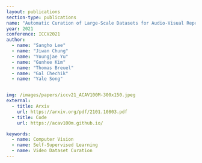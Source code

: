 ```yaml
---
layout: publications
section-type: publications
name: "Automatic Curation of Large-Scale Datasets for Audio-Visual Representation Learning"
year: 2021
conference: ICCV2021
author:
  - name: "Sangho Lee"
  - name: "Jiwan Chung"
  - name: "Youngjae Yu"
  - name: "Gunhee Kim"
  - name: "Thomas Breuel"
  - name: "Gal Chechik"
  - name: "Yale Song"


img: /images/papers/iccv21_ACAV100M-300x150.jpeg
external:
  - title: Arxiv
    url: https://arxiv.org/pdf/2101.10803.pdf
  - title: Code
    url: https://acav100m.github.io/

keywords:
  - name: Computer Vision
  - name: Self-Supervised Learning
  - name: Video Dataset Curation
---
```



